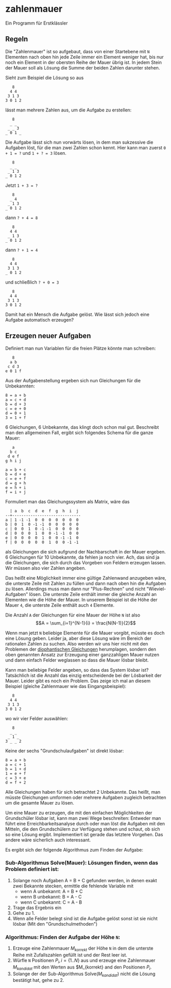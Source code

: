 # zahlenmauer
Ein Programm für Erstklässler

## Regeln
Die "Zahlenmauer" ist so aufgebaut, dass von einer Startebene mit `N` Elementen nach oben hin jede Zeile immer ein Element weniger hat, bis nur noch ein Element in der obersten Reihe der Mauer übrig ist. In jedem Stein der Mauer soll als Lösung die Summe der beiden Zahlen darunter stehen.

Sieht zum Beispiel die Lösung so aus
```
   8
  4 4
 3 1 3
3 0 1 2
```
lässt man mehrere Zahlen aus, um die Aufgabe zu erstellen:

```
   8
  _ _
 _ _ 3
_ 0 1 _
```
Die Aufgabe lässt sich nun vorwärts lösen, in dem man sukzessive die Aufgaben löst, für die man zwei Zahlen schon kennt. Hier kann man zuerst `0 + 1 = ?` und `1 + ? = 3` lösen.
```
   8
  _ _
 _ 1 3
_ 0 1 2
```
Jetzt `1 + 3 = ?`
```
   8
  _ 4
 _ 1 3
_ 0 1 2
```
dann `? + 4 = 8`
```
   8
  4 4
 _ 1 3
_ 0 1 2
```
dann `? + 1 = 4`
```
   8
  4 4
 3 1 3
_ 0 1 2
```
und schließlich `? + 0 = 3`
```
   8
  4 4
 3 1 3
3 0 1 2
```
Damit hat ein Mensch die Aufgabe gelöst. Wie lässt sich jedoch eine Aufgabe automatisch erzeugen?
## Erzeugen neuer Aufgaben

Definiert man nun Variablen für die freien Plätze könnte man schreiben:
```
   8
  a b
 c d 3
e 0 1 f
```
Aus der Aufgabenstellung ergeben sich nun Gleichungen für die Unbekannten:
```
8 = a + b
a = c + d
b = d + 3
c = e + 0
d = 0 + 1
3 = 1 + f
```
6 Gleichungen, 6 Unbekannte, das klingt doch schon mal gut.
Beschreibt man den allgemeinen Fall, ergibt sich folgendes Schema für die ganze Mauer:
```
   a
  b c
 d e f
g h i j

a = b + c
b = d + e
c = e + f
d = g + h
e = h + i
f = i + j
```
Formuliert man das Gleichungssystem als Matrix, wäre das
```
  | a  b  c  d  e  f  g  h  i  j
--+------------------------------
a | 1 -1 -1  0  0  0  0  0  0  0
b | 0  1  0 -1 -1  0  0  0  0  0
c | 0  0  1  0 -1 -1  0  0  0  0
d | 0  0  0  1  0  0 -1 -1  0  0
e | 0  0  0  0  1  0  0 -1 -1  0
f | 0  0  0  0  0  1  0  0 -1 -1
```
als Gleichungen die sich aufgrund der Nachbarschaft in der Mauer ergeben.
6 Gleichungen für 10 Unbekannte, da fehlen ja noch vier. Ach, das sind ja die Gleichungen, die sich durch das Vorgeben von Feldern erzeugen lassen. Wir müssen also vier Zahlen angeben.

Das heißt eine Möglichkeit immer eine gültige Zahlenwand anzugeben wäre, die unterste Zeile mit Zahlen zu füllen und dann nach oben hin die Aufgaben zu lösen. Allerdings muss man dann nur "Plus-Rechnen" und nicht "Wieviel-Aufgaben" lösen.
Die unterste Zeile enthält immer die gleiche Anzahl an Elementen wie die Höhe der Mauer. In unserem Beispiel ist die Höhe der Mauer `4`, die unterste Zeile enthält auch `4` Elemente.

Die Anzahl `A` der Gleichungen für eine Mauer der Höhe `N` ist also 
$$A = \sum_{i=1}^{N-1}{i} = \frac{N(N-1)}{2}$$

Wenn man jetzt `N` beliebige Elemente für die Mauer vorgibt, müsste es doch eine Lösung geben. Leider ja, aber diese Lösung wäre im Bereich der rationalen Zahlen zu suchen. Also werden wir uns hier nicht mit den Problemen der [diophantischen Gleichungen](https://de.wikipedia.org/wiki/Diophantische_Gleichung) herumplagen, sondern den oben genannten Ansatz zur Erzeugung einer ganzzahligen Mauer nutzen und dann einfach Felder weglassen so dass die Mauer lösbar bleibt.

Kann man beliebige Felder angeben, so dass das System lösbar ist? Tatsächlich ist die Anzahl das einzig entscheidende bei der Lösbarkeit der Mauer. Leider gibt es noch ein Problem. Das zeige ich mal an diesem Beispiel (gleiche Zahlenmauer wie das Eingangsbeispiel):
```
   8
  4 4
 3 1 3
3 0 1 2
```
wo wir vier Felder auswählen:
```
   8
  _ _
 _ 1 _
3 _ _ 2
```
Keine der sechs "Grundschulaufgaben" ist direkt lösbar:
```
8 = a + b
a = c + 1
b = 1 + d
1 = e + f
c = 3 + e
d = f + 2
```
Alle Gleichungen haben für sich betrachtet 2 Unbekannte. Das heißt, man müsste Gleichungen umformen oder mehrere Aufgaben zugleich betrachten um die gesamte Mauer zu lösen. 

Um eine Mauer zu erzeugen, die mit den einfachen Möglichkeiten der Grundschüler lösbar ist, kann man zwei Wege beschreiten: Entweder man führt eine Erreichbarkeitsanalyse durch oder man löst die Aufgaben mit den Mitteln, die den Grundschülern zur Verfügung stehen und schaut, ob sich so eine Lösung ergibt. Implementiert ist gerade das letztere Vorgehen. Das andere wäre sicherlich auch interessant.

Es ergibt sich der folgende Algorithmus zum Finden der Aufgabe:

### Sub-Algorithmus Solve(Mauer): Lösungen finden, wenn das Problem definiert ist:
1. Solange noch Aufgaben A = B + C gefunden werden, in denen exakt zwei Bekannte stecken, ermittle die fehlende Variable mit
    - wenn A unbekannt: A = B + C
    - wenn B unbekannt: B = A - C
    - wenn C unbekannt: C = A - B
2. Trage das Ergebnis ein
3. Gehe zu 1.
4. Wenn alle Felder belegt sind ist die Aufgabe gelöst sonst ist sie nicht lösbar (Mit den "Grundschulmethoden")


### Algorithmus: Finden der Aufgabe der Höhe `N`:
1. Erzeuge eine Zahlenmauer $M_{korrekt}$ der Höhe `N` in dem die unterste Reihe mit Zufallszahlen gefüllt ist und der Rest leer ist.
2. Würfle `N` Positionen $P_i, i = \{1..N\}$ aus und erzeuge eine Zahlenmauer $M_{kandidat}$ mit den Werten aus $M_{korrekt} and den Positionen $P_i$.
3. Solange der der Sub-Algorithmus Solve($M_{kandidat}$) nicht die Lösung bestätigt hat, gehe zu 2.
